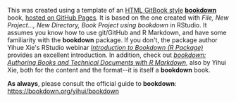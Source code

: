 This was created using a template of an [HTML GitBook style](https://bookdown.org/yihui/bookdown/html.html#gitbook-style) **[bookdown](https://github.com/rstudio/bookdown)** book, 
[hosted on GitHub Pages](https://bookdown.org/yihui/bookdown/github.html). 
It is based on the one created with *File, New Project..., New Directory, Book Project using bookdown* in RStudio. 
It assumes you know how to use git/GitHub and R Markdown, and have some familiarity with the **bookdown** package. 
If you don't, the package author Yihue Xie's RStudio webinar *[Introduction to Bookdown (R Package)](https://www.youtube.com/watch?v=dVqVscgwSpw)* provides an excellent introduction. 
In addition, check out [*bookdown: Authoring Books and Technical Documents with R Markdown*](https://bookdown.org/yihui/bookdown), also by Yihui Xie, both for the content and the format--it is itself a **bookdown** book.

__As always__, please consult the official guide to **bookdown**: https://bookdown.org/yihui/bookdown

